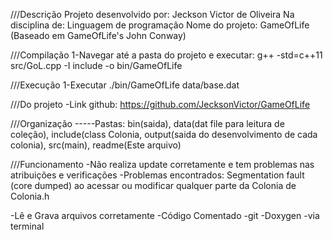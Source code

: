 ///Descrição
Projeto desenvolvido por: Jeckson Victor de Oliveira
Na disciplina de: Linguagem de programação
Nome do projeto: GameOfLife (Baseado em GameOfLife's John Conway)

///Compilação
1-Navegar até a pasta do projeto e executar:
g++ -std=c++11 src/GoL.cpp -I include -o bin/GameOfLife


///Execução
1-Executar ./bin/GameOfLife data/base.dat

///Do projeto
-Link github: https://github.com/JecksonVictor/GameOfLife

///Organização
-----Pastas:
bin(saida),
data(dat file para leitura de coleção),
include(class Colonia,
output(saida do desenvolvimento de cada colonia),
src(main),
readme(Este arquivo)

///Funcionamento
-Não realiza update corretamente e tem problemas nas atribuições e verificações
-Problemas encontrados: Segmentation fault (core dumped) ao acessar ou modificar qualquer parte da Colonia de Colonia.h

-Lê e Grava arquivos corretamente
-Código Comentado
-git
-Doxygen
-via terminal
